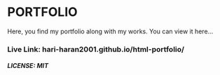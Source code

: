 # PORTFOLIO

Here, you find my portfolio along with my works. You can view it here...

### Live Link: hari-haran2001.github.io/html-portfolio/

##### LICENSE: MIT
